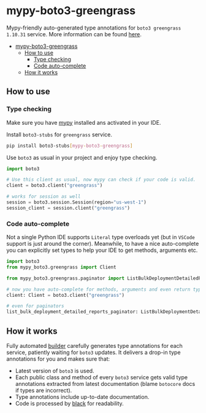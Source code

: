 # mypy-boto3-greengrass

Mypy-friendly auto-generated type annotations for `boto3 greengrass 1.10.31` service.
More information can be found [here](https://github.com/vemel/mypy_boto3).

- [mypy-boto3-greengrass](#mypy-boto3-greengrass)
  - [How to use](#how-to-use)
    - [Type checking](#type-checking)
    - [Code auto-complete](#code-auto-complete)
  - [How it works](#how-it-works)

## How to use

### Type checking

Make sure you have [mypy](https://github.com/python/mypy) installed ans activated in your IDE.

Install `boto3-stubs` for `greengrass` service.

```bash
pip install boto3-stubs[mypy-boto3-greengrass]
```

Use `boto3` as usual in your project and enjoy type checking.

```python
import boto3

# Use this client as usual, now mypy can check if your code is valid.
client = boto3.client("greengrass")

# works for session as well
session = boto3.session.Session(region="us-west-1")
session_client = session.client("greengrass")

```

### Code auto-complete

Not a single Python IDE supports `Literal` type overloads yet (but in `VSCode` support is just around the corner).
Meanwhile, to have a nice auto-complete you can explicitly set types to help your IDE to get methods, arguments etc.

```python
import boto3
from mypy_boto3.greengrass import Client

from mypy_boto3.greengrass.paginator import ListBulkDeploymentDetailedReportsPaginator

# now you have auto-complete for methods, arguments and even return types
client: Client = boto3.client("greengrass")

# even for paginators
list_bulk_deployment_detailed_reports_paginator: ListBulkDeploymentDetailedReportsPaginator = client.get_paginator("list_bulk_deployment_detailed_reports")
```

## How it works

Fully automated [builder](https://github.com/vemel/mypy_boto3) carefully generates
type annotations for each service, patiently waiting for `boto3` updates. It delivers
a drop-in type annotations for you and makes sure that:

- Latest version of `boto3` is used.
- Each public class and method of every `boto3` service gets valid type annotations
  extracted from latest documentation (blame `botocore` docs if types are incorrect).
- Type annotations include up-to-date documentation.
- Code is processed by [black](https://github.com/psf/black) for readability.